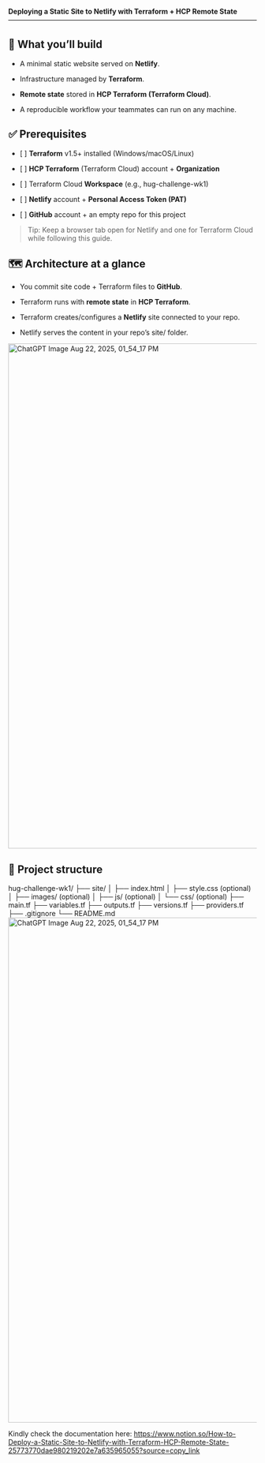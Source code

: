 **Deploying a Static Site to Netlify with Terraform + HCP Remote State**————————————————————————————————————

🔎 What you’ll build
--------------------

*   A minimal static website served on **Netlify**.
    
*   Infrastructure managed by **Terraform**.
    
*   **Remote state** stored in **HCP Terraform (Terraform Cloud)**.
    
*   A reproducible workflow your teammates can run on any machine.
    

✅ Prerequisites
---------------

*   \[ \] **Terraform** v1.5+ installed (Windows/macOS/Linux)
    
*   \[ \] **HCP Terraform** (Terraform Cloud) account + **Organization**
    
*   \[ \] Terraform Cloud **Workspace** (e.g., hug-challenge-wk1)
    
*   \[ \] **Netlify** account + **Personal Access Token (PAT)**
    
*   \[ \] **GitHub** account + an empty repo for this project
    

> Tip: Keep a browser tab open for Netlify and one for Terraform Cloud while following this guide.

🗺️ Architecture at a glance
----------------------------

*   You commit site code + Terraform files to **GitHub**.
    
*   Terraform runs with **remote state** in **HCP Terraform**.
    
*   Terraform creates/configures a **Netlify** site connected to your repo.
    
*   Netlify serves the content in your repo’s site/ folder.

  <img width="1536" height="1024" alt="ChatGPT Image Aug 22, 2025, 01_54_17 PM" src="https://github.com/user-attachments/assets/4c76d8e2-6a66-4032-a00e-f7fa9d9f9ae5" />

    

📁 Project structure
--------------------
hug-challenge-wk1/
├── site/
│ ├── index.html
│ ├── style.css (optional)
│ ├── images/ (optional)
│ ├── js/ (optional)
│ └── css/ (optional)
├── main.tf
├── variables.tf
├── outputs.tf
├── versions.tf
├── providers.tf
├── .gitignore
└── README.md
<img width="1536" height="1024" alt="ChatGPT Image Aug 22, 2025, 01_54_17 PM" src="https://github.com/user-attachments/assets/0831b8c6-1d2c-4663-a903-21b2ae91aa54" />


Kindly check the documentation here: https://www.notion.so/How-to-Deploy-a-Static-Site-to-Netlify-with-Terraform-HCP-Remote-State-25773770dae980219202e7a635965055?source=copy_link

